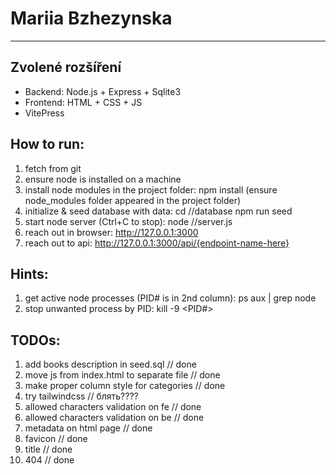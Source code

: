 # Mariia Bzhezynska
---
## Zvolené rozšíření
- Backend: Node.js + Express + Sqlite3
- Frontend: HTML + CSS + JS
- VitePress

## How to run:
1. fetch from git
2. ensure node is installed on a machine
3. install node modules in the project folder:
   npm install
   (ensure node_modules folder appeared in the project folder)
4. initialize & seed database with data:
   cd /<project-home-full-path>/database
   npm run seed
5. start node server (Ctrl+C to stop):
   node /<project-home-full-path>/server.js
6. reach out in browser: http://127.0.0.1:3000
7. reach out to api: http://127.0.0.1:3000/api/{endpoint-name-here}

## Hints:
1. get active node processes (PID# is in 2nd column):
   ps aux | grep node
2. stop unwanted process by PID:
   kill -9 <PID#>

## TODOs:
1. add books description in seed.sql // done
2. move js from index.html to separate file // done
3. make proper column style for categories  // done
4. try tailwindcss // блять????
5. allowed characters validation on fe // done
6. allowed characters validation on be  // done
7. metadata on html page // done
8. favicon // done 
9. title // done
10. 404 // done